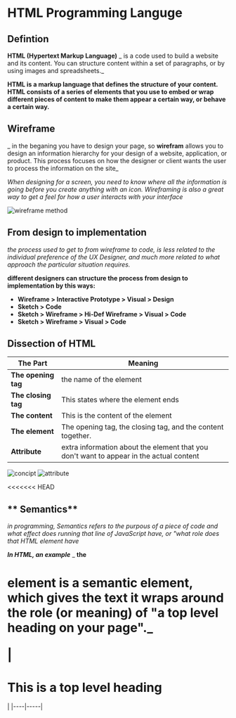 # **HTML Programming Languge**
## **Defintion**
**HTML (Hypertext Markup Language)** _ is a code used to build a website and its content. You can structure content within a set of paragraphs, or by using images and spreadsheets._

**HTML is a markup language that defines the structure of your content. HTML consists of a series of elements that you use to embed or wrap different pieces of content to make them appear a certain way, or behave a certain way.**
## **Wireframe**
_ in the beganing you have to design your page, so **wirefram**  allows you to design an information hierarchy for your design of a website, application, or product. This process focuses on how the designer or client wants the user to process the information on the site_

_When designing for a screen, you need to know where all the information is going before you create anything with an icon. Wireframing is also a great way to get a feel for how a user interacts with your interface_

![wireframe method](https://d33wubrfki0l68.cloudfront.net/dbb80f2f6a5dafa25f702ad00bc429057fb59cec/52716/en/blog/uploads/versions/samuel-student-wireframe---x----972-715x---.png)
## **From design to implementation**
_the process used to get to from wireframe to code, is less related to the individual preference of the UX Designer, and much more related to what approach the particular situation requires._

**different designers can structure the process from design to implementation by this ways:**
* **Wireframe > Interactive Prototype > Visual > Design**
* **Sketch > Code**
* **Sketch > Wireframe > Hi-Def Wireframe > Visual > Code**
* **Sketch > Wireframe > Visual > Code**

## **Dissection of HTML**
|The Part|Meaning|
|--------|-------|
|**The opening tag**|the name of the element|
|**The closing tag**| This states where the element ends|
|**The content**|This is the content of the element|
|**The element**|The opening tag, the closing tag, and the content together.|
|**Attribute**|extra information about the element that you don't want to appear in the actual content|

![concipt](https://developer.mozilla.org/en-US/docs/Learn/Getting_started_with_the_web/HTML_basics/grumpy-cat-small.png)
![attribute](https://developer.mozilla.org/en-US/docs/Learn/Getting_started_with_the_web/HTML_basics/grumpy-cat-attribute-small.png)

<<<<<<< HEAD
## ** Semantics**
_in programming, Semantics refers to the purpous of a piece of code and what effect does running that line of JavaScript have, or "what  role does that HTML element have_

_**In HTML, an example**_
_ **the <h1> element is a semantic element, which gives the text it wraps around the role (or meaning) of "a top level heading on your page".**_

|<h1>This is a top level heading</h1>|
|----|-----|

